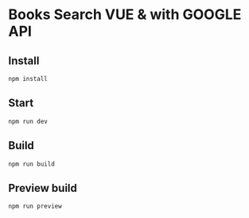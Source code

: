 # Books Search VUE & with GOOGLE API

## Install
```shell
npm install
```

## Start
```shell
npm run dev
```
## Build
```shell
npm run build
```

## Preview build
```shell
npm run preview
```
